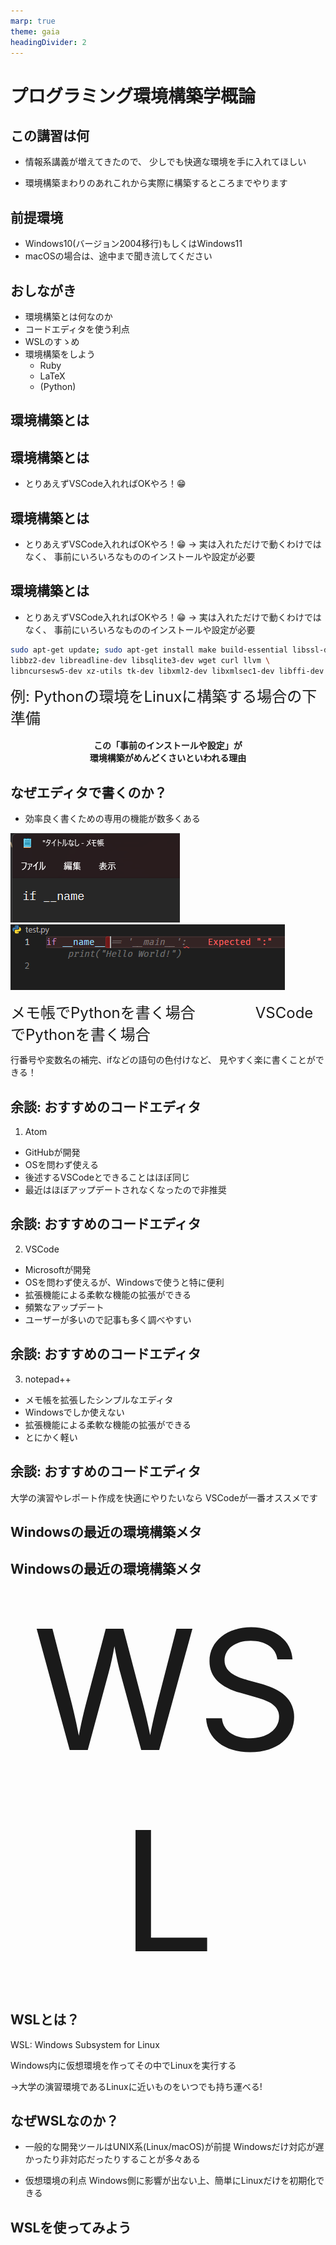 ```yaml
---
marp: true
theme: gaia
headingDivider: 2
---
```


# **プログラミング環境構築学概論**
<!-- _class: lead -->

## この講習は何

- 情報系講義が増えてきたので、
少しでも快適な環境を手に入れてほしい

- 環境構築まわりのあれこれから実際に構築するところまでやります

## 前提環境

- Windows10(バージョン2004移行)もしくはWindows11
- macOSの場合は、途中まで聞き流してください

## おしながき

- 環境構築とは何なのか
- コードエディタを使う利点
- WSLのすゝめ
- 環境構築をしよう
  - Ruby
  - LaTeX
  - (Python)

## 環境構築とは

## 環境構築とは

- とりあえずVSCode入れればOKやろ！😁

## 環境構築とは

- とりあえずVSCode入れればOKやろ！😁
→ 実は入れただけで動くわけではなく、
事前にいろいろなもののインストールや設定が必要

## 環境構築とは

- とりあえずVSCode入れればOKやろ！😁
→ 実は入れただけで動くわけではなく、
事前にいろいろなもののインストールや設定が必要

```bash
sudo apt-get update; sudo apt-get install make build-essential libssl-dev zlib1g-dev \
libbz2-dev libreadline-dev libsqlite3-dev wget curl llvm \
libncursesw5-dev xz-utils tk-dev libxml2-dev libxmlsec1-dev libffi-dev liblzma-dev
```

<div style="font-size:18pt">例: Pythonの環境をLinuxに構築する場合の下準備</div>
<br>
<div style="text-align: center;">
    <b>この「事前のインストールや設定」が</b><br>
    <b>環境構築がめんどくさいといわれる理由</b>
</div>

## なぜエディタで書くのか？

- 効率良く書くための専用の機能が数多くある

![height:180](image/py_note.png) &emsp;&emsp;![height:160](image/py_vscode.png)
<div style="font-size:18pt">メモ帳でPythonを書く場合&emsp;&emsp;&emsp;&emsp;VSCodeでPythonを書く場合</div>

行番号や変数名の補完、ifなどの語句の色付けなど、
見やすく楽に書くことができる！

## 余談: おすすめのコードエディタ

1. Atom

- GitHubが開発
- OSを問わず使える
- 後述するVSCodeとできることはほぼ同じ
- 最近はほぼアップデートされなくなったので非推奨

## 余談: おすすめのコードエディタ

2. VSCode

- Microsoftが開発
- OSを問わず使えるが、Windowsで使うと特に便利
- 拡張機能による柔軟な機能の拡張ができる
- 頻繁なアップデート
- ユーザーが多いので記事も多く調べやすい

## 余談: おすすめのコードエディタ

3. notepad++

- メモ帳を拡張したシンプルなエディタ
- Windowsでしか使えない
- 拡張機能による柔軟な機能の拡張ができる
- とにかく軽い

## 余談: おすすめのコードエディタ

大学の演習やレポート作成を快適にやりたいなら
VSCodeが一番オススメです

## Windowsの最近の環境構築メタ

## Windowsの最近の環境構築メタ

<div style="font-size:200pt;text-align:center">WSL</div>

## WSLとは？

WSL: Windows Subsystem for Linux

Windows内に仮想環境を作ってその中でLinuxを実行する

→大学の演習環境であるLinuxに近いものをいつでも持ち運べる!

## なぜWSLなのか？

- 一般的な開発ツールはUNIX系(Linux/macOS)が前提
Windowsだけ対応が遅かったり非対応だったりすることが多々ある

- 仮想環境の利点
Windows側に影響が出ない上、簡単にLinuxだけを初期化できる

## WSLを使ってみよう
